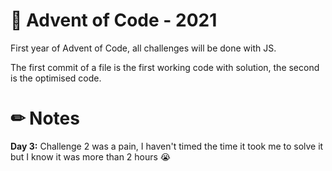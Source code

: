 # 🎄 Advent of Code - 2021
First year of Advent of Code, all challenges will be done with JS.

The first commit of a file is the first working code with solution, the second is the optimised code.

# ✏ Notes
**Day 3:** Challenge 2 was a pain, I haven't timed the time it took me to solve it but I know it was more than 2 hours 😭